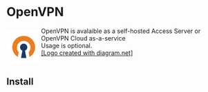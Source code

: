 # OpenVPN
<img src="openvpn.png" alt="OpenVPN Icon" align="left" height="80" width="80" vspace="6"/>

OpenVPN is avalaible as a self-hosted Access Server or OpenVPN Cloud as-a-service<br>
Usage is optional.<br>
[[Logo created with diagram.net]](https://app.diagrams.net/)<br><br>


## Install
